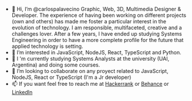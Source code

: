 - 👋 Hi, I’m @carlospalavecino Graphic, Web, 3D, Multimedia Designer & Developer. The experience of having been working on different projects (own and others) has made me foster a particular interest in the evolution of technology. I am responsible, multifaceted, creative and a challenges lover. After a few years, I have ended up studying Systems Engineering in order to have a more complete profile for the future that applied technology is setting.
- 👀 I’m interested in JavaScript, NodeJS, React, TypeScript and Python.
- 🌱 I 'm currently studying Systems Analysts at the university (UAI, Argentina) and doing some courses.
- 💞️ I’m looking to collaborate on any proyect related to JavaScript, NodeJS, React or TypeScript (I'm a Jr developer)
- 📫 If you want feel free to reach me at [Hackerrank](https://www.hackerrank.com/CarlosPalavecino) or [Behance](https://www.behance.net/CarlosPalavecino) or [LinkedIn]( https://www.linkedin.com/in/carlospalavecino/)

